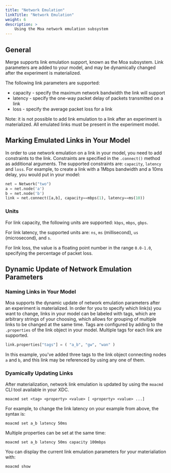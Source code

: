 ```yaml
---
title: "Network Emulation"
linkTitle: "Network Emulation"
weight: 6
description: >
    Using the Moa network emulation subsystem
---
```


## General

Merge supports link emulation support, known as the Moa subsystem.  Link
parameters are added to your model, and may be dynamically changed after the
experiment is materialized.

The following link parameters are supported:

 * capacity - specify the maximum network bandwidth the link will support
 * latency - specify the one-way packet delay of packets transmitted on a link
 * loss - specify the average packet loss for a link

Note: it is not possible to add link emulation to a link after an experiment is
materialized. All emulated links must be present in the experiment model.

## Marking Emulated Links in Your Model

In order to use network emulation on a link in your model, you need to add constraints to the link. Constraints are specified in the `.connect()`
method as additional arguments.  The supported constraints are: `capacity`, `latency` and `loss`.  For example, to create a link with a 1Mbps bandwidth and a 10ms delay, you
would put in your model:

```python
net = Network("two")
a = net.node('a')
b = net.node('b')
link = net.connect([a,b], capacity==mbps(1), latency==ms(10))
```

### Units

For link capacity, the following units are supported: `kbps`, `mbps`, `gbps`.

For link latency, the supported units are: `ns`, `ms` (millisecond), `us` (microsecond), and `s`.

For link loss, the value is a floating point number in the range `0.0-1.0`, specifying the percentage of packet loss.


## Dynamic Update of Network Emulation Parameters

### Naming Links in Your Model

Moa supports the dynamic update of network emulation parameters after an experiment is materialized.  In order for you to specify which link(s) you want to change,
links in your model can be labeled with tags, which are arbitrary strings of your choosing, which allows for grouping of multiple links to be changed at the same time.  Tags are configured by adding to the `.properties` of the link object in your model.  Multiple tags for each link are supported.

```python
link.properties["tags"] = ( "a_b", "gw", "wan" )
```

In this example, you've added three tags to the link object connecting nodes `a` and `b`, and this link may be referenced by using any one of them.

### Dyamically Updating Links

After materialization, network link emulation is updated by using the `moacmd` CLI tool available in your XDC.

```
moacmd set <tag> <property> <value> [ <property> <value> ...]
```

For example, to change the link latency on your example from above, the syntax is:
```
moacmd set a_b latency 50ms
```

Multiple properties can be set at the same time:
```
moacmd set a_b latency 50ms capacity 100mbps
```

You can display the current link emulation parameters for your materialiation with:
```
moacmd show
```
